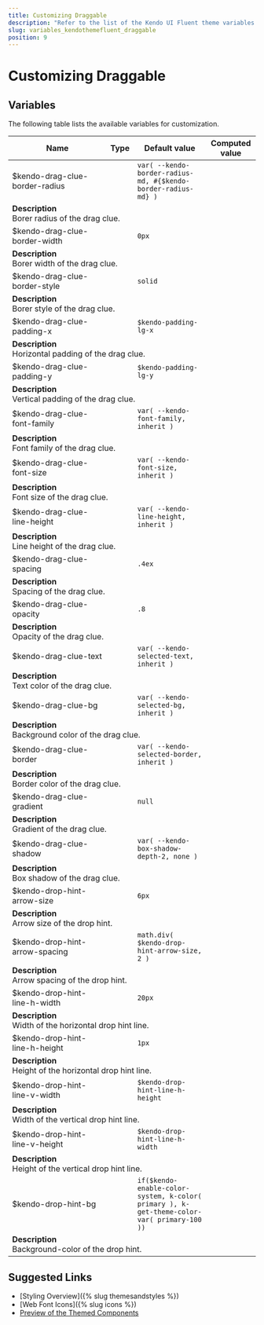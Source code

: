 ```yaml
---
title: Customizing Draggable
description: "Refer to the list of the Kendo UI Fluent theme variables available for customization."
slug: variables_kendothemefluent_draggable
position: 9
---
```


# Customizing Draggable

## Variables

The following table lists the available variables for customization.

<table class="theme-variables">
    <colgroup>
    <col style="width: 200px; white-space:nowrap;" />
    <col />
    <col />
    <col />
</colgroup>
<thead>
    <tr>
        <th>Name</th>
        <th>Type</th>
        <th>Default value</th>
        <th>Computed value</th>
    </tr>
</thead>
<tbody>
        <tr>
    <td>$kendo-drag-clue-border-radius</td>
    <td></td>
    <td><code>var( --kendo-border-radius-md, #{$kendo-border-radius-md} )</code></td>
    <td></td>
</tr>
<tr>
    <td colspan="4" class="theme-variables-description-container"><div><b>Description</b><div class="theme-variables-description">Borer radius of the drag clue.</div></div>
    </td>
</tr>
<tr>
    <td>$kendo-drag-clue-border-width</td>
    <td></td>
    <td><code>0px</code></td>
    <td></td>
</tr>
<tr>
    <td colspan="4" class="theme-variables-description-container"><div><b>Description</b><div class="theme-variables-description">Borer width of the drag clue.</div></div>
    </td>
</tr>
<tr>
    <td>$kendo-drag-clue-border-style</td>
    <td></td>
    <td><code>solid</code></td>
    <td></td>
</tr>
<tr>
    <td colspan="4" class="theme-variables-description-container"><div><b>Description</b><div class="theme-variables-description">Borer style of the drag clue.</div></div>
    </td>
</tr>
<tr>
    <td>$kendo-drag-clue-padding-x</td>
    <td></td>
    <td><code>$kendo-padding-lg-x</code></td>
    <td></td>
</tr>
<tr>
    <td colspan="4" class="theme-variables-description-container"><div><b>Description</b><div class="theme-variables-description">Horizontal padding of the drag clue.</div></div>
    </td>
</tr>
<tr>
    <td>$kendo-drag-clue-padding-y</td>
    <td></td>
    <td><code>$kendo-padding-lg-y</code></td>
    <td></td>
</tr>
<tr>
    <td colspan="4" class="theme-variables-description-container"><div><b>Description</b><div class="theme-variables-description">Vertical padding of the drag clue.</div></div>
    </td>
</tr>
<tr>
    <td>$kendo-drag-clue-font-family</td>
    <td></td>
    <td><code>var( --kendo-font-family, inherit )</code></td>
    <td></td>
</tr>
<tr>
    <td colspan="4" class="theme-variables-description-container"><div><b>Description</b><div class="theme-variables-description">Font family of the drag clue.</div></div>
    </td>
</tr>
<tr>
    <td>$kendo-drag-clue-font-size</td>
    <td></td>
    <td><code>var( --kendo-font-size, inherit )</code></td>
    <td></td>
</tr>
<tr>
    <td colspan="4" class="theme-variables-description-container"><div><b>Description</b><div class="theme-variables-description">Font size of the drag clue.</div></div>
    </td>
</tr>
<tr>
    <td>$kendo-drag-clue-line-height</td>
    <td></td>
    <td><code>var( --kendo-line-height, inherit )</code></td>
    <td></td>
</tr>
<tr>
    <td colspan="4" class="theme-variables-description-container"><div><b>Description</b><div class="theme-variables-description">Line height of the drag clue.</div></div>
    </td>
</tr>
<tr>
    <td>$kendo-drag-clue-spacing</td>
    <td></td>
    <td><code>.4ex</code></td>
    <td></td>
</tr>
<tr>
    <td colspan="4" class="theme-variables-description-container"><div><b>Description</b><div class="theme-variables-description">Spacing of the drag clue.</div></div>
    </td>
</tr>
<tr>
    <td>$kendo-drag-clue-opacity</td>
    <td></td>
    <td><code>.8</code></td>
    <td></td>
</tr>
<tr>
    <td colspan="4" class="theme-variables-description-container"><div><b>Description</b><div class="theme-variables-description">Opacity of the drag clue.</div></div>
    </td>
</tr>
<tr>
    <td>$kendo-drag-clue-text</td>
    <td></td>
    <td><code>var( --kendo-selected-text, inherit )</code></td>
    <td></td>
</tr>
<tr>
    <td colspan="4" class="theme-variables-description-container"><div><b>Description</b><div class="theme-variables-description">Text color of the drag clue.</div></div>
    </td>
</tr>
<tr>
    <td>$kendo-drag-clue-bg</td>
    <td></td>
    <td><code>var( --kendo-selected-bg, inherit )</code></td>
    <td></td>
</tr>
<tr>
    <td colspan="4" class="theme-variables-description-container"><div><b>Description</b><div class="theme-variables-description">Background color of the drag clue.</div></div>
    </td>
</tr>
<tr>
    <td>$kendo-drag-clue-border</td>
    <td></td>
    <td><code>var( --kendo-selected-border, inherit )</code></td>
    <td></td>
</tr>
<tr>
    <td colspan="4" class="theme-variables-description-container"><div><b>Description</b><div class="theme-variables-description">Border color of the drag clue.</div></div>
    </td>
</tr>
<tr>
    <td>$kendo-drag-clue-gradient</td>
    <td></td>
    <td><code>null</code></td>
    <td></td>
</tr>
<tr>
    <td colspan="4" class="theme-variables-description-container"><div><b>Description</b><div class="theme-variables-description">Gradient of the drag clue.</div></div>
    </td>
</tr>
<tr>
    <td>$kendo-drag-clue-shadow</td>
    <td></td>
    <td><code>var( --kendo-box-shadow-depth-2, none )</code></td>
    <td></td>
</tr>
<tr>
    <td colspan="4" class="theme-variables-description-container"><div><b>Description</b><div class="theme-variables-description">Box shadow of the drag clue.</div></div>
    </td>
</tr>
<tr>
    <td>$kendo-drop-hint-arrow-size</td>
    <td></td>
    <td><code>6px</code></td>
    <td></td>
</tr>
<tr>
    <td colspan="4" class="theme-variables-description-container"><div><b>Description</b><div class="theme-variables-description">Arrow size of the drop hint.</div></div>
    </td>
</tr>
<tr>
    <td>$kendo-drop-hint-arrow-spacing</td>
    <td></td>
    <td><code>math.div( $kendo-drop-hint-arrow-size, 2 )</code></td>
    <td></td>
</tr>
<tr>
    <td colspan="4" class="theme-variables-description-container"><div><b>Description</b><div class="theme-variables-description">Arrow spacing of the drop hint.</div></div>
    </td>
</tr>
<tr>
    <td>$kendo-drop-hint-line-h-width</td>
    <td></td>
    <td><code>20px</code></td>
    <td></td>
</tr>
<tr>
    <td colspan="4" class="theme-variables-description-container"><div><b>Description</b><div class="theme-variables-description">Width of the horizontal drop hint line.</div></div>
    </td>
</tr>
<tr>
    <td>$kendo-drop-hint-line-h-height</td>
    <td></td>
    <td><code>1px</code></td>
    <td></td>
</tr>
<tr>
    <td colspan="4" class="theme-variables-description-container"><div><b>Description</b><div class="theme-variables-description">Height of the horizontal drop hint line.</div></div>
    </td>
</tr>
<tr>
    <td>$kendo-drop-hint-line-v-width</td>
    <td></td>
    <td><code>$kendo-drop-hint-line-h-height</code></td>
    <td></td>
</tr>
<tr>
    <td colspan="4" class="theme-variables-description-container"><div><b>Description</b><div class="theme-variables-description">Width of the vertical drop hint line.</div></div>
    </td>
</tr>
<tr>
    <td>$kendo-drop-hint-line-v-height</td>
    <td></td>
    <td><code>$kendo-drop-hint-line-h-width</code></td>
    <td></td>
</tr>
<tr>
    <td colspan="4" class="theme-variables-description-container"><div><b>Description</b><div class="theme-variables-description">Height of the vertical drop hint line.</div></div>
    </td>
</tr>
<tr>
    <td>$kendo-drop-hint-bg</td>
    <td></td>
    <td><code>if($kendo-enable-color-system, k-color( primary ), k-get-theme-color-var( primary-100 ))</code></td>
    <td></td>
</tr>
<tr>
    <td colspan="4" class="theme-variables-description-container"><div><b>Description</b><div class="theme-variables-description">Background-color of the drop hint.</div></div>
    </td>
</tr>
</tbody>
</table>

## Suggested Links

* [Styling Overview]({% slug themesandstyles %})
* [Web Font Icons]({% slug icons %})
* [Preview of the Themed Components](../)

